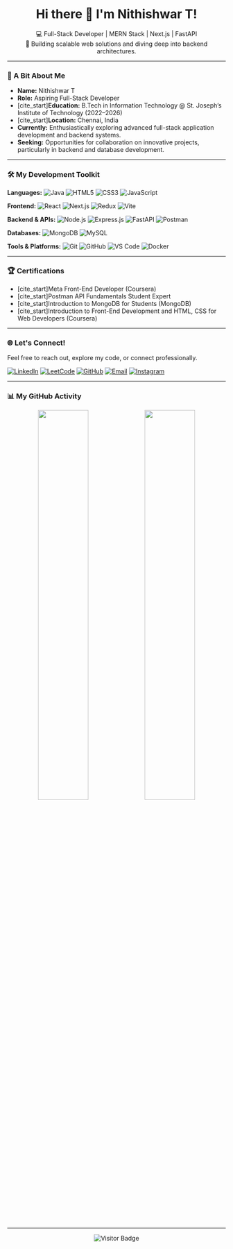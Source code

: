 <h1 align="center">Hi there 👋 I'm Nithishwar T!</h1>
<p align="center">
  💻 Full-Stack Developer | MERN Stack | Next.js | FastAPI
  <br/>
  🌱 Building scalable web solutions and diving deep into backend architectures.
</p>

---

### 🌟 A Bit About Me

-   **Name:** Nithishwar T
-   **Role:** Aspiring Full-Stack Developer
-   [cite_start]**Education:** B.Tech in Information Technology @ St. Joseph’s Institute of Technology (2022–2026) 
-   [cite_start]**Location:** Chennai, India 
-   **Currently:** Enthusiastically exploring advanced full-stack application development and backend systems.
-   **Seeking:** Opportunities for collaboration on innovative projects, particularly in backend and database development.

---

### 🛠️ My Development Toolkit

**Languages:**
![Java](https://img.shields.io/badge/Java-ED8B00?style=flat-square&logo=openjdk&logoColor=white)
![HTML5](https://img.shields.io/badge/HTML5-E34F26?style=flat-square&logo=html5&logoColor=white)
![CSS3](https://img.shields.io/badge/CSS3-1572B6?style=flat-square&logo=css3&logoColor=white)
![JavaScript](https://img.shields.io/badge/JavaScript-F7DF1E?style=flat-square&logo=javascript&logoColor=black)

**Frontend:**
![React](https://img.shields.io/badge/React-20232A?style=flat-square&logo=react&logoColor=61DAFB)
![Next.js](https://img.shields.io/badge/Next.js-000000?style=flat-square&logo=nextdotjs&logoColor=white)
![Redux](https://img.shields.io/badge/Redux-593D88?style=flat-square&logo=redux&logoColor=white)
![Vite](https://img.shields.io/badge/Vite-646CFF?style=flat-square&logo=vite&logoColor=white)

**Backend & APIs:**
![Node.js](https://img.shields.io/badge/Node.js-339933?style=flat-square&logo=node.js&logoColor=white)
![Express.js](https://img.shields.io/badge/Express.js-404D59?style=flat-square)
![FastAPI](https://img.shields.io/badge/FastAPI-00C7B7?style=flat-square&logo=fastapi&logoColor=white)
![Postman](https://img.shields.io/badge/Postman-FF6C37?style=flat-square&logo=postman&logoColor=white)

**Databases:**
![MongoDB](https://img.shields.io/badge/MongoDB-4EA94B?style=flat-square&logo=mongodb&logoColor=white)
![MySQL](https://img.shields.io/badge/MySQL-4479A1?style=flat-square&logo=mysql&logoColor=white)

**Tools & Platforms:**
![Git](https://img.shields.io/badge/Git-F05033?style=flat-square&logo=git&logoColor=white)
![GitHub](https://img.shields.io/badge/GitHub-181717?style=flat-square&logo=github&logoColor=white)
![VS Code](https://img.shields.io/badge/VS_Code-007ACC?style=flat-square&logo=visual-studio-code&logoColor=white)
![Docker](https://img.shields.io/badge/Docker-0db7ed?style=flat-square&logo=docker&logoColor=white)

---

### 🏆 Certifications

* [cite_start]Meta Front-End Developer (Coursera) 
* [cite_start]Postman API Fundamentals Student Expert 
* [cite_start]Introduction to MongoDB for Students (MongoDB) 
* [cite_start]Introduction to Front-End Development and HTML, CSS for Web Developers (Coursera) 

---

### 🌐 Let's Connect!

Feel free to reach out, explore my code, or connect professionally.

[![LinkedIn](https://img.shields.io/badge/LinkedIn-0A66C2?style=for-the-badge&logo=linkedin&logoColor=white)](https://linkedin.com/in/nithishwar-t-66422b299)
[![LeetCode](https://img.shields.io/badge/LeetCode-FFA116?style=for-the-badge&logo=leetcode&logoColor=black)](https://leetcode.com/u/nithishwar30/)
[![GitHub](https://img.shields.io/badge/GitHub-181717?style=for-the-badge&logo=github&logoColor=white)](https://github.com/Nithishwar-T)
[![Email](https://img.shields.io/badge/Email-D14836?style=for-the-badge&logo=gmail&logoColor=white)](mailto:nithishwar30@gmail.com)
[![Instagram](https://img.shields.io/badge/Instagram-E4405F?style=for-the-badge&logo=instagram&logoColor=white)](https://instagram.com/nithish._.30)


---

### 📊 My GitHub Activity

<p align="center">
  <img src="https://github-readme-stats.vercel.app/api?username=Nithishwar-T&theme=tokyonight&show_icons=true&hide_border=false" width="48%"/>
  <img src="https://github-readme-stats.vercel.app/api/top-langs/?username=Nithishwar-T&theme=tokyonight&layout=compact&hide_border=false" width="48%"/>
</p>

---

<p align="center">
  <img src="https://visitcount.itsvg.in/api?id=Nithishwar-T&icon=0&color=4" alt="Visitor Badge" />
</p>
